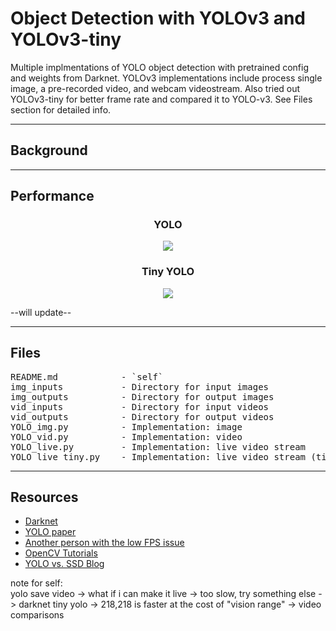# Object Detection with YOLOv3 and YOLOv3-tiny

Multiple implmentations of YOLO object detection with pretrained config and weights from Darknet. YOLOv3 implementations include process single image, a pre-recorded video, and webcam videostream. Also tried out YOLOv3-tiny for better frame rate and compared it to YOLO-v3. See Files section for detailed info.

---

## Background

---

## Performance

<h3 align="center"><b>YOLO</b></h3>
<p align="center">
	<image src="vid_outputs/driving.gif"></image>
</p>

<h3 align="center"><b>Tiny YOLO</b></h3>
<p align="center">
	<image src="vid_outputs/"></image>
</p>

--will update--

---

## Files

<pre>
README.md            - `self`
img_inputs           - Directory for input images                     
img_outputs          - Directory for output images  
vid_inputs           - Directory for input videos  
vid_outputs          - Directory for output videos 
YOLO_img.py          - Implementation: image
YOLO_vid.py          - Implementation: video
YOLO_live.py         - Implementation: live video stream
YOLO_live_tiny.py    - Implementation: live video stream (tiny)
</pre>

---

## Resources

- [Darknet](https://pjreddie.com/darknet/yolo/)
- [YOLO paper](https://arxiv.org/abs/1506.02640)
- [Another person with the low FPS issue](https://github.com/pjreddie/darknet/issues/80)
- [OpenCV Tutorials](https://www.pyimagesearch.com/start-here-learn-computer-vision-opencv/)
- [YOLO vs. SSD Blog](https://technostacks.com/blog/yolo-vs-ssd/)

note for self:\
yolo save video -> what if i can make it live -> too slow, try something else -> darknet tiny yolo -> 218,218 is faster at the cost of "vision range" -> video comparisons
